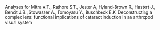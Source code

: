 Analyses for Mitra A.T., Rathore S.T., Jester A, Hyland-Brown R., Hastert J., Benoit J.B., Stowasser A., Tomoyasu Y., Buschbeck E.K. Deconstructing a complex lens: functional implications of cataract induction in an arthropod visual system
